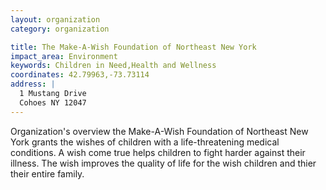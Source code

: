 ```yaml
---
layout: organization
category: organization

title: The Make-A-Wish Foundation of Northeast New York
impact_area: Environment
keywords: Children in Need,Health and Wellness
coordinates: 42.79963,-73.73114
address: |
  1 Mustang Drive
  Cohoes NY 12047
---
```

Organization's overview
the Make-A-Wish Foundation of Northeast New York grants the wishes of children with a life-threatening medical conditions.  A wish come true helps children to fight harder against their illness.  The wish improves the quality of life for the wish children and thier their entire family.